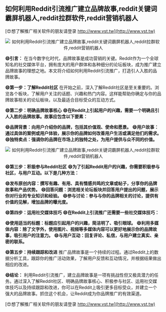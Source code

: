 ## **如何利用Reddit引流推广建立品牌故事,reddit关键词霸屏机器人,reddit拉群软件,reddit营销机器人**

[😍想了解推广相关软件的朋友请登录 http://www.vst.tw](http://www.vst.tw)

 <center><img src="https://vst.tw/MP4/tuiguang/png/4.png" alt="如何利用Reddit引流推广建立品牌故事,reddit关键词霸屏机器人,reddit拉群软件,reddit营销机器人"></center>

**😄引言：**
在当今数字化时代，品牌故事是成功营销的关键。Reddit作为一个全球知名的社交媒体平台，拥有庞大的用户群体和各种细分的论坛板块，成为推广建立品牌故事的理想之地。本文将介绍如何利用Reddit引流推广，打造引人入胜的品牌故事。

**😄第一步：了解Reddit社区**
在开始之前，深入了解Reddit社区是至关重要的。浏览各个板块，了解用户关注的话题、兴趣和热门内容。这样能帮助你确定与你的品牌故事相关的论坛板块，以及最适合目标受众的互动方式。

**😄第二步：明确品牌故事核心**
**😄在Reddit上引起用户的兴趣，需要一个明确且引人入胜的品牌故事。故事应包含以下要素：**

**😄品牌背景：向用户介绍你的品牌，包括其价值观、使命和愿景。**
**😄用户故事：通过具体的案例或用户体验，展示你的品牌如何改善用户生活或满足他们的需求。**
**😄独特卖点：强调你的品牌在市场上的独特之处，为用户提供与众不同的价值。**

 <center><img src="https://vst.tw/MP4/tuiguang/png/1.png" alt="如何利用Reddit引流推广建立品牌故事,reddit关键词霸屏机器人,reddit拉群软件,reddit营销机器人"></center>

**😄第三步：积极参与Reddit社区**
**😄为了引起Reddit用户的兴趣，你需要积极参与社区，与用户互动。以下是几种方法：**

**😄发布原创内容：撰写有趣、有用、具有情感共鸣的文章或帖子，分享你的品牌故事和产品优势。**
**😄回答问题：浏览相关论坛板块并回答用户提出的问题，展示你对行业的专业知识和经验。**
**😄参与讨论：参与与你的品牌相关的讨论，提供有价值的见解，增加品牌的曝光度。**

**😄第四步：运用社交媒体技巧**
**😄在Reddit上引流推广还需要一些社交媒体技巧：**

**😄使用适当的标题：标题应引起用户的兴趣，简洁明了、吸引眼球。**
**😄利用多媒体内容：除了文字外，使用图片、视频等多媒体内容可以更好地展示你的品牌故事，吸引用户的注意力。**
**😄与用户互动：回复评论、私信，与用户建立真实、亲密的联系。**

**😄第五步：持续跟踪和改进**
推广品牌故事是一个持续的过程。通过Reddit上的数据分析工具，跟踪你的推广活动效果，了解用户反馈和互动情况，并根据结果做出相应的改进。

**😄结论：**
利用Reddit引流推广，建立品牌故事是一项有挑战性但又极具潜力的任务。通过深入了解Reddit社区、明确品牌故事核心、积极参与社区、运用社交媒体技巧以及持续跟踪和改进，你可以在Reddit上吸引更多目标受众，并建立一个强大的品牌故事。抓住这个机会，让Reddit成为你品牌推广的有效渠道。

[😍想了解推广相关软件的朋友请登录 http://www.vst.tw](http://www.vst.tw)



